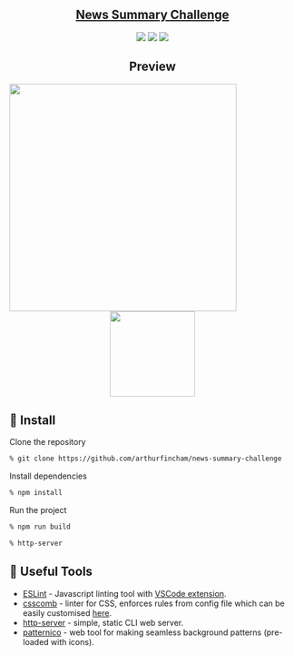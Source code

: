 <div align="center">

## [News Summary Challenge](https://summary-of-news.herokuapp.com/)

![](https://img.shields.io/github/last-commit/arthurfincham/news-summary-challenge)
![](https://img.shields.io/github/languages/count/arthurfincham/news-summary-challenge)
![](https://img.shields.io/github/languages/code-size/arthurfincham/news-summary-challenge)


<h2>Preview</h2>

<img src="public/resources/images/desktop_preview.gif" width="400px" align="left">


<img src="public/resources/images/mob_preview.gif" width="150px" >


</div>




## :electric_plug: Install
Clone the repository
``` bash
% git clone https://github.com/arthurfincham/news-summary-challenge
```
Install dependencies
``` bash
% npm install
```
Run the project
``` bash
% npm run build
```
``` bash
% http-server
```

## :hammer: Useful Tools
* [ESLint](https://eslint.org/) - Javascript linting tool with [VSCode extension](https://marketplace.visualstudio.com/items?itemName=dbaeumer.vscode-eslint).
* [csscomb](https://www.npmjs.com/package/csscomb) - linter for CSS, enforces rules from config file which can be easily customised [here](https://csscomb.herokuapp.com/config).
* [http-server](https://www.npmjs.com/package/http-server) - simple, static CLI web server.
* [patternico](https://patternico.com/) - web tool for making seamless background patterns (pre-loaded with icons).